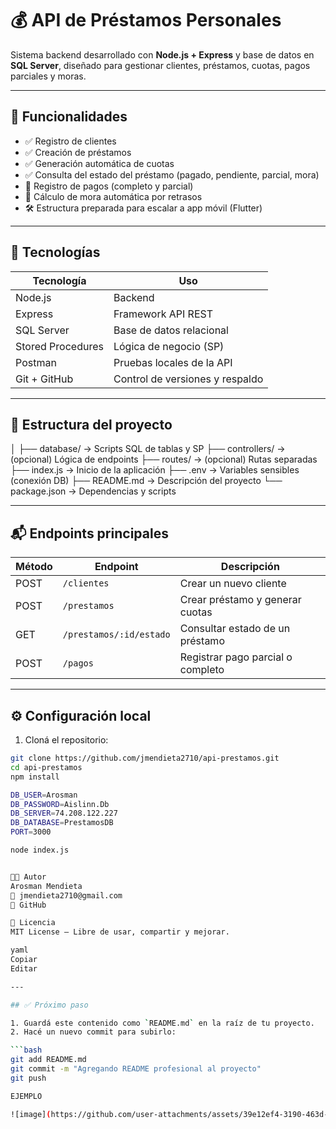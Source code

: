 # 💰 API de Préstamos Personales

Sistema backend desarrollado con **Node.js + Express** y base de datos en **SQL Server**, diseñado para gestionar clientes, préstamos, cuotas, pagos parciales y moras.

---

## 🧠 Funcionalidades

- ✅ Registro de clientes
- ✅ Creación de préstamos
- ✅ Generación automática de cuotas
- ✅ Consulta del estado del préstamo (pagado, pendiente, parcial, mora)
- 🔄 Registro de pagos (completo y parcial)
- 📅 Cálculo de mora automática por retrasos
- 🛠️ Estructura preparada para escalar a app móvil (Flutter)

---

## 🚀 Tecnologías

| Tecnología     | Uso                             |
|----------------|----------------------------------|
| Node.js        | Backend                         |
| Express        | Framework API REST              |
| SQL Server     | Base de datos relacional         |
| Stored Procedures | Lógica de negocio (SP)       |
| Postman        | Pruebas locales de la API       |
| Git + GitHub   | Control de versiones y respaldo |

---

## 📂 Estructura del proyecto

│
├── database/ → Scripts SQL de tablas y SP
├── controllers/ → (opcional) Lógica de endpoints
├── routes/ → (opcional) Rutas separadas
├── index.js → Inicio de la aplicación
├── .env → Variables sensibles (conexión DB)
├── README.md → Descripción del proyecto
└── package.json → Dependencias y scripts


---

## 📬 Endpoints principales

| Método | Endpoint                         | Descripción                       |
|--------|----------------------------------|-----------------------------------|
| POST   | `/clientes`                      | Crear un nuevo cliente            |
| POST   | `/prestamos`                     | Crear préstamo y generar cuotas   |
| GET    | `/prestamos/:id/estado`          | Consultar estado de un préstamo   |
| POST   | `/pagos`                         | Registrar pago parcial o completo |

---

## ⚙️ Configuración local

1. Cloná el repositorio:

```bash
git clone https://github.com/jmendieta2710/api-prestamos.git
cd api-prestamos
npm install

DB_USER=Arosman
DB_PASSWORD=Aislinn.Db
DB_SERVER=74.208.122.227
DB_DATABASE=PrestamosDB
PORT=3000

node index.js


👨‍💻 Autor
Arosman Mendieta
📧 jmendieta2710@gmail.com
💼 GitHub

📄 Licencia
MIT License – Libre de usar, compartir y mejorar.

yaml
Copiar
Editar

---

## ✅ Próximo paso

1. Guardá este contenido como `README.md` en la raíz de tu proyecto.
2. Hacé un nuevo commit para subirlo:

```bash
git add README.md
git commit -m "Agregando README profesional al proyecto"
git push

EJEMPLO

![image](https://github.com/user-attachments/assets/39e12ef4-3190-463d-801c-296b83770234)

